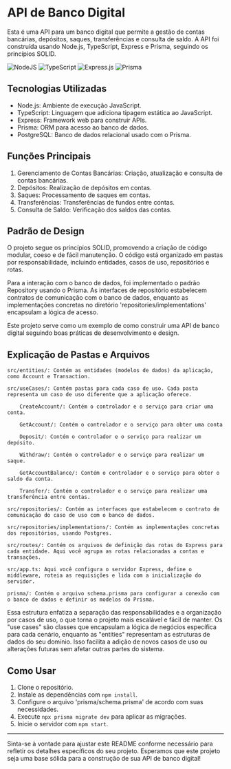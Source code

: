 # API de Banco Digital

Esta é uma API para um banco digital que permite a gestão de contas bancárias, depósitos, saques, transferências e consulta de saldo. A API foi construída usando Node.js, TypeScript, Express e Prisma, seguindo os princípios SOLID.

![NodeJS](https://img.shields.io/badge/node.js-6DA55F?style=for-the-badge&logo=node.js&logoColor=white)
![TypeScript](https://img.shields.io/badge/typescript-%23007ACC.svg?style=for-the-badge&logo=typescript&logoColor=white)
![Express.js](https://img.shields.io/badge/express.js-%23404d59.svg?style=for-the-badge&logo=express&logoColor=%2361DAFB)
![Prisma](https://img.shields.io/badge/Prisma-3982CE?style=for-the-badge&logo=Prisma&logoColor=white)

## Tecnologias Utilizadas

- Node.js: Ambiente de execução JavaScript.
- TypeScript: Linguagem que adiciona tipagem estática ao JavaScript.
- Express: Framework web para construir APIs.
- Prisma: ORM para acesso ao banco de dados.
- PostgreSQL: Banco de dados relacional usado com o Prisma.

## Funções Principais

1. Gerenciamento de Contas Bancárias: Criação, atualização e consulta de contas bancárias.
2. Depósitos: Realização de depósitos em contas.
3. Saques: Processamento de saques em contas.
4. Transferências: Transferências de fundos entre contas.
5. Consulta de Saldo: Verificação dos saldos das contas.

## Padrão de Design

O projeto segue os princípios SOLID, promovendo a criação de código modular, coeso e de fácil manutenção. O código está organizado em pastas por responsabilidade, incluindo entidades, casos de uso, repositórios e rotas.

Para a interação com o banco de dados, foi implementado o padrão Repository usando o Prisma. As interfaces de repositório estabelecem contratos de comunicação com o banco de dados, enquanto as implementações concretas no diretório 'repositories/implementations' encapsulam a lógica de acesso.

Este projeto serve como um exemplo de como construir uma API de banco digital seguindo boas práticas de desenvolvimento e design.

## Explicação de Pastas e Arquivos

    src/entities/: Contém as entidades (modelos de dados) da aplicação, como Account e Transaction.

    src/useCases/: Contém pastas para cada caso de uso. Cada pasta representa um caso de uso diferente que a aplicação oferece.

        CreateAccount/: Contém o controlador e o serviço para criar uma conta.

        GetAccount/: Contém o controlador e o serviço para obter uma conta 

        Deposit/: Contém o controlador e o serviço para realizar um depósito.

        Withdraw/: Contém o controlador e o serviço para realizar um saque.

        GetAccountBalance/: Contém o controlador e o serviço para obter o saldo da conta.

        Transfer/: Contém o controlador e o serviço para realizar uma transferência entre contas.

    src/repositories/: Contém as interfaces que estabelecem o contrato de comunicação do caso de uso com o banco de dados.

    src/repositories/implementations/: Contém as implementações concretas dos repositórios, usando Postgres.

    src/routes/: Contém os arquivos de definição das rotas do Express para cada entidade. Aqui você agrupa as rotas relacionadas a contas e transações.

    src/app.ts: Aqui você configura o servidor Express, define o middleware, roteia as requisições e lida com a inicialização do servidor.

    prisma/: Contém o arquivo schema.prisma para configurar a conexão com o banco de dados e definir os modelos do Prisma.

Essa estrutura enfatiza a separação das responsabilidades e a organização por casos de uso, o que torna o projeto mais escalável e fácil de manter. Os "use cases" são classes que encapsulam a lógica de negócios específica para cada cenário, enquanto as "entities" representam as estruturas de dados do seu domínio. Isso facilita a adição de novos casos de uso ou alterações futuras sem afetar outras partes do sistema.


## Como Usar

1. Clone o repositório.
2. Instale as dependências com `npm install`.
3. Configure o arquivo 'prisma/schema.prisma' de acordo com suas necessidades.
4. Execute `npx prisma migrate dev` para aplicar as migrações.
5. Inicie o servidor com `npm start`.

---

Sinta-se à vontade para ajustar este README conforme necessário para refletir os detalhes específicos do seu projeto. Esperamos que este projeto seja uma base sólida para a construção de sua API de banco digital!
